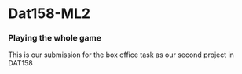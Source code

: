 # Dat158-ML2
### Playing the whole game

This is our submission for the box office task as our second project in DAT158
